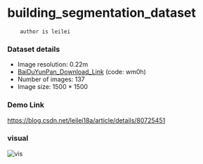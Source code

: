 # building_segmentation_dataset
```
    author is leilei
```

### Dataset details
+ Image resolution: 0.22m
+ [BaiDuYunPan_Download_Link](https://pan.baidu.com/s/1Uyp8r4b8xr5Es_r80Wy4dg) (code: wm0h)
+ Number of images: 137
+ Image size: 1500 * 1500

### Demo Link
https://blog.csdn.net/leilei18a/article/details/80725451

### visual
![vis](https://img-blog.csdn.net/20180618180406132?watermark/2/text/aHR0cHM6Ly9ibG9nLmNzZG4ubmV0L0xFSUxFSTE4QQ==/font/5a6L5L2T/fontsize/400/fill/I0JBQkFCMA==/dissolve/70)
